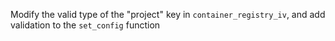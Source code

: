 Modify the valid type of the "project" key in `container_registry_iv`, and add validation to the `set_config` function
